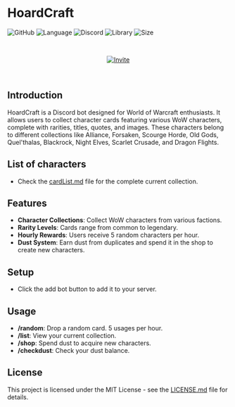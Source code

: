 # HoardCraft 


![GitHub](https://img.shields.io/github/license/ElRapt/HoardCraft/LICENSE)
![Language](https://img.shields.io/badge/Language-Python-blue)
![Discord](https://img.shields.io/badge/Discord-Bot-blueviolet)
![Library](https://img.shields.io/badge/Library-pycord-yellow)
![Size](https://img.shields.io/badge/Size-32MB-yellowgreen)


<br>
<p align="center">
  <a href="https://discord.com/api/oauth2/authorize?client_id=1172638884706918470&permissions=2147609600&scope=bot">
    <img src="https://img.shields.io/badge/Invite-Discord%20Bot-blue?style=for-the-badge&logo=discord" alt="Invite">
  </a>
</p>
<br>

## Introduction
HoardCraft is a Discord bot designed for World of Warcraft enthusiasts. It allows users to collect character cards featuring various WoW characters, complete with rarities, titles, quotes, and images. These characters belong to different collections like Alliance, Forsaken, Scourge Horde, Old Gods, Quel'thalas, Blackrock, Night Elves, Scarlet Crusade, and Dragon Flights.

## List of characters
- Check the [cardList.md](cardList.md) file for the complete current collection.

## Features
- **Character Collections**: Collect WoW characters from various factions.
- **Rarity Levels**: Cards range from common to legendary.
- **Hourly Rewards**: Users receive 5 random characters per hour.
- **Dust System**: Earn dust from duplicates and spend it in the shop to create new characters.

## Setup
- Click the add bot button to add it to your server.

## Usage
- **/random**: Drop a random card. 5 usages per hour.
- **/list**: View your current collection.
- **/shop**: Spend dust to acquire new characters.
- **/checkdust**: Check your dust balance.


## License
This project is licensed under the MIT License - see the [LICENSE.md](LICENSE.md) file for details.

